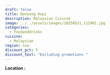 ```yaml
---
draft: false
title: Nanyang Kopi
description: Malaysian Cuisine
image: ../../assets/images/20250521_112901.jpg
categories:
  - foodanddrinks
cuisine:
  - Malaysian
region: nsw
discount_pct: 5
discount_text: "Excluding promotions "
---
```

**Location :  [](<>)**[](<>)
